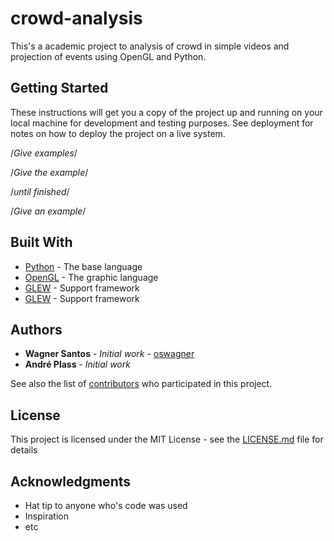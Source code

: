 # crowd-analysis

This's a academic project to analysis of crowd in simple videos and projection of events using OpenGL and Python.

## Getting Started

These instructions will get you a copy of the project up and running on your local machine for development and testing purposes. See deployment for notes on how to deploy the project on a live system.

<!-- ### Prerequisites -->

<!-- What things you need to install the software and how to install them -->

<!-- ``` -->
/*Give examples*/
<!-- ``` -->

<!-- ### Installing -->

<!-- A step by step series of examples that tell you have to get a development env running -->

<!-- Say what the step will be -->

<!-- ``` -->
/*Give the example*/
<!-- ``` -->

<!-- And repeat -->

<!-- ``` -->
/*until finished*/
<!-- ``` -->

<!-- End with an example of getting some data out of the system or using it for a little demo -->

<!-- ## Running the tests -->

<!-- Explain how to run the automated tests for this system -->

<!-- ### Break down into end to end tests -->

<!-- Explain what these tests test and why -->

<!-- ``` -->
/*Give an example*/
<!-- ``` -->

<!-- ### And coding style tests -->

<!-- Explain what these tests test and why -->

<!-- ``` -->
<!-- Give an example -->
<!-- ``` -->

<!-- ## Deployment -->

<!-- Add additional notes about how to deploy this on a live system -->

## Built With

* [Python](https://www.python.org/) - The base language
* [OpenGL](https://www.opengl.org/) - The graphic language
* [GLEW](http://glew.sourceforge.net/) - Support framework
* [GLEW](http://www.glfw.org/) - Support framework


<!-- ## Versioning -->
<!-- We use [SemVer](http://semver.org/) for versioning. For the versions available, see the [tags on this repository](https://github.com/your/project/tags). -->

## Authors

* **Wagner Santos** - *Initial work* - [oswagner](https://github.com/oswagner)
* **André Plass** - *Initial work* <!-- - [oswagner](https://github.com/oswagner) -->

See also the list of [contributors](https://github.com/your/project/contributors) who participated in this project.

## License

This project is licensed under the MIT License - see the [LICENSE.md](LICENSE.md) file for details

## Acknowledgments

* Hat tip to anyone who's code was used
* Inspiration
* etc
